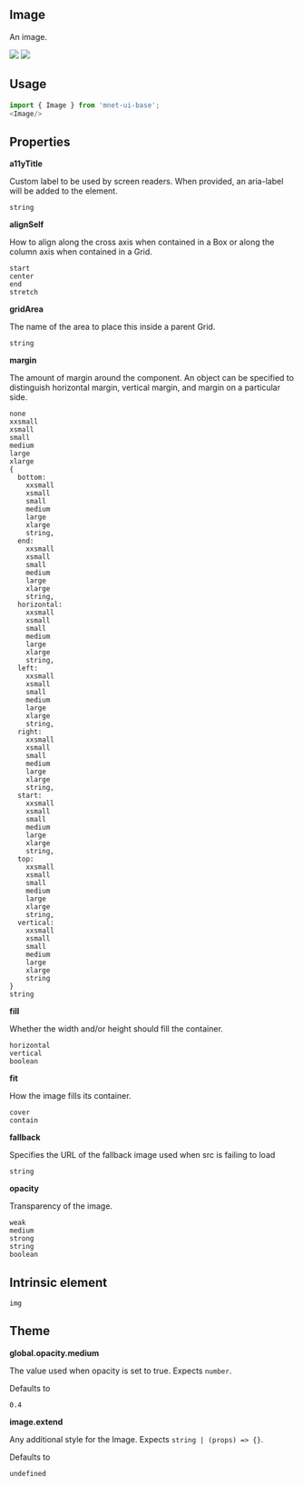 ## Image
An image.

[![](https://cdn-images-1.medium.com/fit/c/120/120/1*TD1P0HtIH9zF0UEH28zYtw.png)](https://storybook.grommet.io/?selectedKind=Media-Image&full=0&stories=1&panelRight=0) [![](https://codesandbox.io/static/img/play-codesandbox.svg)](https://codesandbox.io/s/github/grommet/grommet-sandbox?initialpath=/image&module=%2Fsrc%2FImage.js)
## Usage

```javascript
import { Image } from 'mnet-ui-base';
<Image/>
```

## Properties

**a11yTitle**

Custom label to be used by screen readers. When provided, an aria-label will
   be added to the element.

```
string
```

**alignSelf**

How to align along the cross axis when contained in
      a Box or along the column axis when contained in a Grid.

```
start
center
end
stretch
```

**gridArea**

The name of the area to place
    this inside a parent Grid.

```
string
```

**margin**

The amount of margin around the component. An object can
    be specified to distinguish horizontal margin, vertical margin, and
    margin on a particular side.

```
none
xxsmall
xsmall
small
medium
large
xlarge
{
  bottom: 
    xxsmall
    xsmall
    small
    medium
    large
    xlarge
    string,
  end: 
    xxsmall
    xsmall
    small
    medium
    large
    xlarge
    string,
  horizontal: 
    xxsmall
    xsmall
    small
    medium
    large
    xlarge
    string,
  left: 
    xxsmall
    xsmall
    small
    medium
    large
    xlarge
    string,
  right: 
    xxsmall
    xsmall
    small
    medium
    large
    xlarge
    string,
  start: 
    xxsmall
    xsmall
    small
    medium
    large
    xlarge
    string,
  top: 
    xxsmall
    xsmall
    small
    medium
    large
    xlarge
    string,
  vertical: 
    xxsmall
    xsmall
    small
    medium
    large
    xlarge
    string
}
string
```

**fill**

Whether the width and/or height should fill the container.

```
horizontal
vertical
boolean
```

**fit**

How the image fills its container.

```
cover
contain
```

**fallback**

Specifies the URL of the fallback image used when 
      src is failing to load

```
string
```

**opacity**

Transparency of the image.

```
weak
medium
strong
string
boolean
```
  
## Intrinsic element

```
img
```
## Theme
  
**global.opacity.medium**

The value used when opacity is set to true. Expects `number`.

Defaults to

```
0.4
```

**image.extend**

Any additional style for the Image. Expects `string | (props) => {}`.

Defaults to

```
undefined
```
